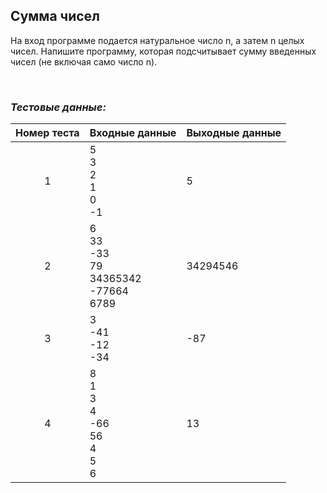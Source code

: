 ## Сумма чисел

На вход программе подается натуральное число n, а затем n целых чисел. Напишите программу, которая подсчитывает сумму введенных чисел (не включая само число n).

<br>

### *Тестовые данные:*

| Номер теста | Входные данные                                     | Выходные данные |
|:-----------:|----------------------------------------------------|-----------------|
|      1      | 5<br>3<br>2<br>1<br>0<br>-1                        | 5               |
|      2      | 6<br>33<br>-33<br>79<br>34365342<br>-77664<br>6789 | 34294546        |
|      3      | 3<br>-41<br>-12<br>-34                             | -87             |
|      4      | 8<br>1<br>3<br>4<br>-66<br>56<br>4<br>5<br>6       | 13              |